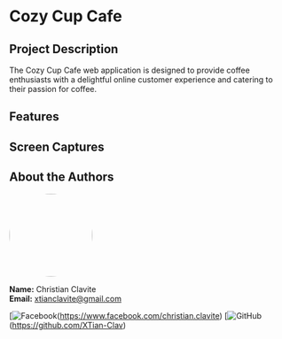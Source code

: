 # Cozy Cup Cafe

## Project Description
The Cozy Cup Cafe web application is designed to provide coffee enthusiasts with a delightful online customer experience and catering to their passion for coffee.

## Features

## Screen Captures

## About the Authors
<img src="https://github.com/XTian-Clav.png" width="150" style="border-radius: 50%;">

**Name:** Christian Clavite  
**Email:** xtianclavite@gmail.com

[![Facebook](https://github.com/gauravghongde/social-icons/blob/master/PNG/Color/Facebook.png)(https://www.facebook.com/christian.clavite)
[![GitHub](https://github.com/gauravghongde/social-icons/blob/master/PNG/Color/Github.png)(https://github.com/XTian-Clav)
